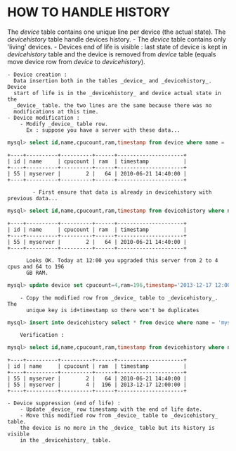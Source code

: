 # HOW TO HANDLE HISTORY

The _device_ table contains one unique line per device (the actual state).  The
_devicehistory_ table handle devices history.
		- The _device_ table contains only 'living' devices.
		- Devices end of life is visible : last state of device is kept in
		  _devicehistory_ table and the device is removed from _device_ table
		  (equals move device row from _device_ to _devicehistory_).

	- Device creation :
	  Data insertion both in the tables _device_ and _devicehistory_. Device
	  start of life is in the _devicehistory_ and device actual state in the
	  _device_ table. the two lines are the same because there was no
	  modifications at this time.
	- Device modification :
		- Modify _device_ table row.
		  Ex : suppose you have a server with these data...
```SQL
mysql> select id,name,cpucount,ram,timestamp from device where name = 'myserver';
```
```
+----+----------+----------+------+---------------------+
| id | name     | cpucount | ram  | timestamp           |
+----+----------+----------+------+---------------------+
| 55 | myserver |        2 |   64 | 2010-06-21 14:40:00 |
+----+----------+----------+------+---------------------+
```
			- First ensure that data is already in devicehistory with previous data...
```SQL
mysql> select id,name,cpucount,ram,timestamp from devicehistory where name = 'myserver';
```
```
+----+----------+----------+------+---------------------+
| id | name     | cpucount | ram  | timestamp           |
+----+----------+----------+------+---------------------+
| 55 | myserver |        2 |   64 | 2010-06-21 14:40:00 |
+----+----------+----------+------+---------------------+
```
		  Looks OK. Today at 12:00 you upgraded this server from 2 to 4 cpus and 64 to 196
		  GB RAM.
```SQL
mysql> update device set cpucount=4,ram=196,timestamp='2013-12-17 12:00:00' where name = 'myserver';
```
		- Copy the modified row from _device_ table to _devicehistory_. The
		  unique key is id+timestamp so there won't be duplicates
```SQL
mysql> insert into devicehistory select * from device where name = 'myserver';
```
		Verification :
```SQL
mysql> select id,name,cpucount,ram,timestamp from devicehistory where name = 'myserver';
```
```
+----+----------+----------+------+---------------------+
| id | name     | cpucount | ram  | timestamp           |
+----+----------+----------+------+---------------------+
| 55 | myserver |        2 |   64 | 2010-06-21 14:40:00 |
| 55 | myserver |        4 |  196 | 2013-12-17 12:00:00 |
+----+----------+----------+------+---------------------+
```

	- Device suppression (end of life) :
		- Update _device_ row timestamp with the end of life date.
		- Move this modified row from _device_ table to _devicehistory_ table.
		the device is no more in the _device_ table but its history is visible
		in the _devicehistory_ table.
